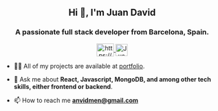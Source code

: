 
<h2 align="center">Hi 👋, I'm Juan David</h1>
<h3 align="center">A passionate full stack developer from Barcelona, Spain.</h3>

<p align="center">
  <a href="https://linkedin.com/in/juan-om" target="blank">
    <img align="center" src="https://cdn.jsdelivr.net/npm/simple-icons@3.0.1/icons/linkedin.svg" alt="https://www.linkedin.com/in/juan-om" height="30" width="40" />
  </a>
  <a href="https://twitter.com/JuanDaOm" target="blank">
    <img align="center" src="https://cdn.jsdelivr.net/npm/simple-icons@3.0.1/icons/twitter.svg" alt="JuanDaOm" height="28px" width="28px" />
  </a>
</p>

- 👨‍💻 All of my projects are available at [portfolio](https://anvidmen.netlify.app).

- 💬 Ask me about **React, Javascript, MongoDB, and among other tech skills, either frontend or backend**.

- 📫 How to reach me **anvidmen@gmail.com**
